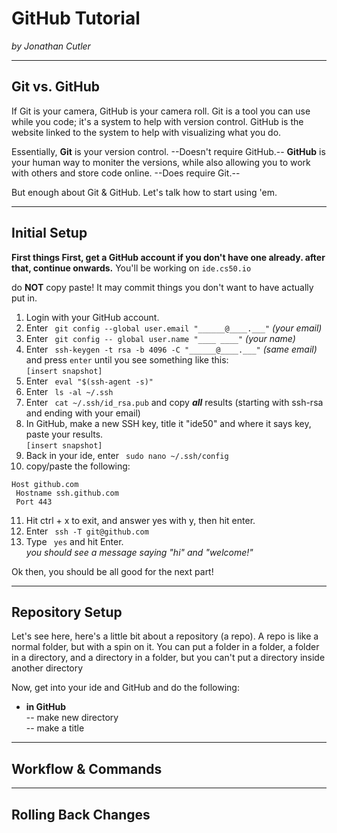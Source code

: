 # GitHub Tutorial

_by Jonathan Cutler_

---
## Git vs. GitHub
If Git is your camera, GitHub is your camera roll. Git is a tool you can use while you code; it's a system to help with version control. GitHub is the website linked to the system to help with visualizing what you do.  

Essentially, **Git** is your version control. --Doesn't require GitHub.-- **GitHub** is your human way to moniter the versions, while also allowing you to work with others and store code online. --Does require Git.--

But enough about Git & GitHub. Let's talk how to start using 'em.  

---
## Initial Setup
**First things First, get a GitHub account if you don't have one already. after that, continue onwards.**
You'll be working on `` ide.cs50.io ``

do **NOT** copy paste! It may commit things you don't want to have actually put in.
1. Login with your GitHub account.
2. Enter `` git config --global user.email "______@____.___"``  *(your email)*
3. Enter `` git config -- global user.name "____ ____"`` *(your name)*
4. Enter `` ssh-keygen -t rsa -b 4096 -C "______@____.___"``  *(same email)* and press ``enter`` until you see something like this:  
``[insert snapshot]``
5. Enter `` eval "$(ssh-agent -s)"``
6. Enter `` ls -al ~/.ssh``
7. Enter `` cat ~/.ssh/id_rsa.pub`` and copy ***all*** results  (starting with ssh-rsa and ending with your email)  
8. In GitHub, make a new SSH key, title it "ide50" and where it says key, paste your results.  
``[insert snapshot]``
9. Back in your ide, enter `` sudo nano ~/.ssh/config``
10. copy/paste the following:  
```
Host github.com
 Hostname ssh.github.com
 Port 443
 ```
11. Hit ctrl + x to exit, and answer yes with y, then hit enter.
12. Enter `` ssh -T git@github.com``
13. Type `` yes`` and hit Enter.  
*you should see a message saying "hi" and "welcome!"*

Ok then, you should be all good for the next part!

---
## Repository Setup
Let's see here, here's a little bit about a repository (a repo). A repo is like a normal folder, but with a spin on it. You can put a folder in a folder, a folder in a directory, and a directory in a folder, but you can't put a directory inside another directory


Now, get into your ide and GitHub and do the following:  
* **in GitHub**  
-- make new directory  
-- make a title

---
## Workflow & Commands



---
## Rolling Back Changes